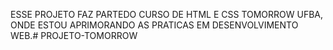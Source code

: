 ESSE PROJETO FAZ PARTEDO CURSO DE HTML E CSS TOMORROW UFBA, ONDE ESTOU APRIMORANDO AS PRATICAS EM DESENVOLVIMENTO WEB.# PROJETO-TOMORROW
